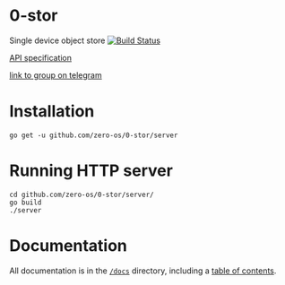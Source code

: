 # 0-stor

Single device object store
[![Build Status](https://travis-ci.org/zero-os/0-stor.svg?branch=master)](https://travis-ci.org/zero-os/0-stor)

[API specification](https://rawgit.com/zero-os/0-stor/master/specs/raml/sdstor.html)

[link to group on telegram](https://t.me/joinchat/BwOvOw2-K4AN7p9VZckpFw)

# Installation

```
go get -u github.com/zero-os/0-stor/server
```

# Running HTTP server
```
cd github.com/zero-os/0-stor/server/
go build
./server
```


# Documentation

All documentation is in the [`/docs`](./docs) directory, including a [table of contents](/docs/SUMMARY.md).
